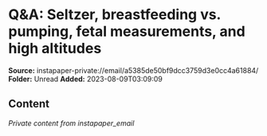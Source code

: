 # Q&A: Seltzer, breastfeeding vs. pumping, fetal measurements, and high altitudes

**Source:** instapaper-private://email/a5385de50bf9dcc3759d3e0cc4a61884/
**Folder:** Unread
**Added:** 2023-08-09T03:09:09




## Content
*Private content from instapaper_email*
